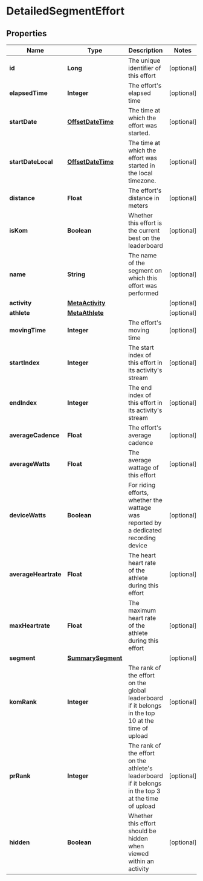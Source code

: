 
# DetailedSegmentEffort

## Properties
Name | Type | Description | Notes
------------ | ------------- | ------------- | -------------
**id** | **Long** | The unique identifier of this effort |  [optional]
**elapsedTime** | **Integer** | The effort&#39;s elapsed time |  [optional]
**startDate** | [**OffsetDateTime**](OffsetDateTime.md) | The time at which the effort was started. |  [optional]
**startDateLocal** | [**OffsetDateTime**](OffsetDateTime.md) | The time at which the effort was started in the local timezone. |  [optional]
**distance** | **Float** | The effort&#39;s distance in meters |  [optional]
**isKom** | **Boolean** | Whether this effort is the current best on the leaderboard |  [optional]
**name** | **String** | The name of the segment on which this effort was performed |  [optional]
**activity** | [**MetaActivity**](MetaActivity.md) |  |  [optional]
**athlete** | [**MetaAthlete**](MetaAthlete.md) |  |  [optional]
**movingTime** | **Integer** | The effort&#39;s moving time |  [optional]
**startIndex** | **Integer** | The start index of this effort in its activity&#39;s stream |  [optional]
**endIndex** | **Integer** | The end index of this effort in its activity&#39;s stream |  [optional]
**averageCadence** | **Float** | The effort&#39;s average cadence |  [optional]
**averageWatts** | **Float** | The average wattage of this effort |  [optional]
**deviceWatts** | **Boolean** | For riding efforts, whether the wattage was reported by a dedicated recording device |  [optional]
**averageHeartrate** | **Float** | The heart heart rate of the athlete during this effort |  [optional]
**maxHeartrate** | **Float** | The maximum heart rate of the athlete during this effort |  [optional]
**segment** | [**SummarySegment**](SummarySegment.md) |  |  [optional]
**komRank** | **Integer** | The rank of the effort on the global leaderboard if it belongs in the top 10 at the time of upload |  [optional]
**prRank** | **Integer** | The rank of the effort on the athlete&#39;s leaderboard if it belongs in the top 3 at the time of upload |  [optional]
**hidden** | **Boolean** | Whether this effort should be hidden when viewed within an activity |  [optional]




